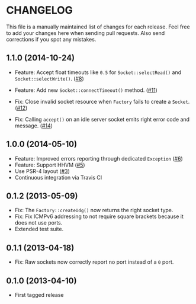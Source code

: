 # CHANGELOG

This file is a manually maintained list of changes for each release. Feel free
to add your changes here when sending pull requests. Also send corrections if
you spot any mistakes.

## 1.1.0 (2014-10-24)

* Feature: Accept float timeouts like `0.5` for `Socket::selectRead()` and `Socket::selectWrite()`.
  ([#8](https://github.com/clue/php-socket-raw/issues/8))

* Feature: Add new `Socket::connectTimeout()` method.
  ([#11](https://github.com/clue/php-socket-raw/pull/11))

* Fix: Close invalid socket resource when `Factory` fails to create a `Socket`.
  ([#12](https://github.com/clue/php-socket-raw/pull/12))

* Fix: Calling `accept()` on an idle server socket emits right error code and message.
  ([#14](https://github.com/clue/php-socket-raw/pull/14))

## 1.0.0 (2014-05-10)

* Feature: Improved errors reporting through dedicated `Exception`
  ([#6](https://github.com/clue/socket-raw/pull/6))
* Feature: Support HHVM
  ([#5](https://github.com/clue/socket-raw/pull/5))
* Use PSR-4 layout
  ([#3](https://github.com/clue/socket-raw/pull/3))
* Continuous integration via Travis CI

## 0.1.2 (2013-05-09)

* Fix: The `Factory::createUdg()` now returns the right socket type.
* Fix: Fix ICMPv6 addressing to not require square brackets because it does not
  use ports.
* Extended test suite.

## 0.1.1 (2013-04-18)

* Fix: Raw sockets now correctly report no port instead of a `0` port.

## 0.1.0 (2013-04-10)

* First tagged release
